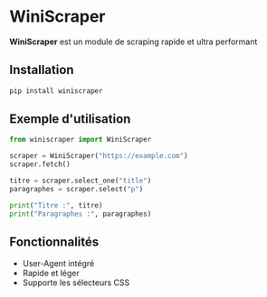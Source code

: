 # WiniScraper

**WiniScraper** est un module de scraping rapide et ultra performant 

## Installation

```bash
pip install winiscraper
```

## Exemple d'utilisation

```python
from winiscraper import WiniScraper

scraper = WiniScraper("https://example.com")
scraper.fetch()

titre = scraper.select_one("title")
paragraphes = scraper.select("p")

print("Titre :", titre)
print("Paragraphes :", paragraphes)
```

## Fonctionnalités
- User-Agent intégré
- Rapide et léger
- Supporte les sélecteurs CSS
